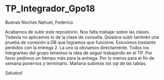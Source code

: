 # TP_Integrador_Gpo18

Buenas Noches Nahuel, Federico

Acabamos de subir este repositorio. Nos falta trabajar sobre las clases. Todavía no aplicamos lo de la clase de consulta. Quisiera subir también una prueba de conexión a DB que logramos que funcione. Estuvimos bastante perdidos con la entrega 2. La uno la obviamos directamente. Todos los integrantes del grupo tenemos la idea de seguir trabajando en el TP. Por favor pedimos un tiempo más para la entrega. Por lo menos para el fin de semana ponernos y terminarlo.
Mañana subimos los sql de las tablas.

Saludos!
